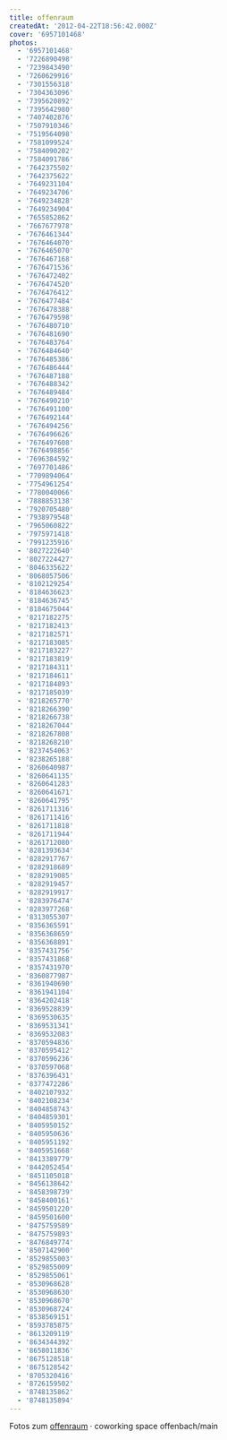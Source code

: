 ```yaml
---
title: offenraum
createdAt: '2012-04-22T18:56:42.000Z'
cover: '6957101468'
photos:
  - '6957101468'
  - '7226890498'
  - '7239843490'
  - '7260629916'
  - '7301556318'
  - '7304363096'
  - '7395620892'
  - '7395642980'
  - '7407402876'
  - '7507910346'
  - '7519564098'
  - '7581099524'
  - '7584090202'
  - '7584091786'
  - '7642375502'
  - '7642375622'
  - '7649231104'
  - '7649234706'
  - '7649234828'
  - '7649234904'
  - '7655852862'
  - '7667677978'
  - '7676461344'
  - '7676464070'
  - '7676465070'
  - '7676467168'
  - '7676471536'
  - '7676472402'
  - '7676474520'
  - '7676476412'
  - '7676477484'
  - '7676478388'
  - '7676479598'
  - '7676480710'
  - '7676481690'
  - '7676483764'
  - '7676484640'
  - '7676485386'
  - '7676486444'
  - '7676487188'
  - '7676488342'
  - '7676489484'
  - '7676490210'
  - '7676491100'
  - '7676492144'
  - '7676494256'
  - '7676496626'
  - '7676497608'
  - '7676498856'
  - '7696384592'
  - '7697701486'
  - '7709894064'
  - '7754961254'
  - '7780040066'
  - '7888853138'
  - '7920705480'
  - '7938979548'
  - '7965060822'
  - '7975971418'
  - '7991235916'
  - '8027222640'
  - '8027224427'
  - '8046335622'
  - '8068057506'
  - '8102129254'
  - '8184636623'
  - '8184636745'
  - '8184675044'
  - '8217182275'
  - '8217182413'
  - '8217182571'
  - '8217183085'
  - '8217183227'
  - '8217183819'
  - '8217184311'
  - '8217184611'
  - '8217184893'
  - '8217185039'
  - '8218265770'
  - '8218266390'
  - '8218266738'
  - '8218267044'
  - '8218267808'
  - '8218268210'
  - '8237454063'
  - '8238265188'
  - '8260640987'
  - '8260641135'
  - '8260641283'
  - '8260641671'
  - '8260641795'
  - '8261711316'
  - '8261711416'
  - '8261711818'
  - '8261711944'
  - '8261712080'
  - '8281393634'
  - '8282917767'
  - '8282918689'
  - '8282919085'
  - '8282919457'
  - '8282919917'
  - '8283976474'
  - '8283977268'
  - '8313055307'
  - '8356365591'
  - '8356368659'
  - '8356368891'
  - '8357431756'
  - '8357431868'
  - '8357431970'
  - '8360877987'
  - '8361940690'
  - '8361941104'
  - '8364202418'
  - '8369528839'
  - '8369530635'
  - '8369531341'
  - '8369532083'
  - '8370594836'
  - '8370595412'
  - '8370596236'
  - '8370597068'
  - '8376396431'
  - '8377472286'
  - '8402107932'
  - '8402108234'
  - '8404858743'
  - '8404859301'
  - '8405950152'
  - '8405950636'
  - '8405951192'
  - '8405951668'
  - '8413389779'
  - '8442052454'
  - '8451105018'
  - '8456138642'
  - '8458398739'
  - '8458400161'
  - '8459501220'
  - '8459501600'
  - '8475759589'
  - '8475759893'
  - '8476849774'
  - '8507142900'
  - '8529855003'
  - '8529855009'
  - '8529855061'
  - '8530968628'
  - '8530968630'
  - '8530968670'
  - '8530968724'
  - '8538569151'
  - '8593785875'
  - '8613209119'
  - '8634344392'
  - '8658011836'
  - '8675128518'
  - '8675128542'
  - '8705320416'
  - '8726159502'
  - '8748135862'
  - '8748135894'
---
```


Fotos zum [offenraum](http://offenraum.de/) · coworking space offenbach/main
